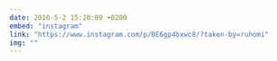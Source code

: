 ```yaml
---
date: 2016-5-2 15:20:09 +0200
embed: "instagram"
link: "https://www.instagram.com/p/BE6gp4bxwc8/?taken-by=ruhomi"
img: ""
---
```

